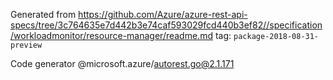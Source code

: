 Generated from https://github.com/Azure/azure-rest-api-specs/tree/3c764635e7d442b3e74caf593029fcd440b3ef82//specification/workloadmonitor/resource-manager/readme.md tag: `package-2018-08-31-preview`

Code generator @microsoft.azure/autorest.go@2.1.171


